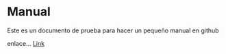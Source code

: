 # Manual

Este es un documento de prueba para hacer un pequeño manual en github 

enlace... 
[Link](https://github.com/guibetancur/Manual/releases/download/v1.0/Software.zip)
